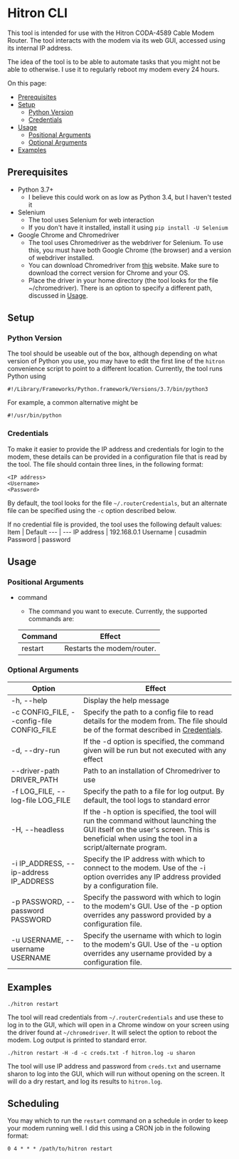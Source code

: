 # Hitron CLI

This tool is intended for use with the Hitron CODA-4589 Cable Modem Router. The tool interacts with the modem via its web GUI, accessed using its internal IP address.

The idea of the tool is to be able to automate tasks that you might not be able to otherwise. I use it to regularly reboot my modem every 24 hours.

On this page:
- [Prerequisites](#prerequisites)
- [Setup](#setup)
    - [Python Version](#python-version)
    - [Credentials](#credentials)
- [Usage](#usage)
    - [Positional Arguments](#positional-arguments)
    - [Optional Arguments](#optional-arguments)
- [Examples](#examples)

## Prerequisites

- Python 3.7+
    - I believe this could work on as low as Python 3.4, but I haven't tested it
- Selenium
    - The tool uses Selenium for web interaction
    - If you don't have it installed, install it using `pip install -U Selenium`
- Google Chrome and Chromedriver
    - The tool uses Chromedriver as the webdriver for Selenium. To use this, you must have both Google Chrome (the browser) and a version of webdriver installed. 
    - You can download Chromedriver from [this](https://chromedriver.chromium.org) website. Make sure to download the correct version for Chrome and your OS.
    - Place the driver in your home directory (the tool looks for the file ~/chromedriver). There is an option to specify a different path, discussed in [Usage](#optional-arguments).

## Setup

### Python Version
The tool should be useable out of the box, although depending on what version of Python you use, you may have to edit the first line of the `hitron` convenience script to point to a different location. Currently, the tool runs Python using
```
#!/Library/Frameworks/Python.framework/Versions/3.7/bin/python3
```
For example, a common alternative might be
```
#!/usr/bin/python
```

### Credentials
To make it easier to provide the IP address and credentials for login to the modem, these details can be provided in a configuration file that is read by the tool. The file should contain three lines, in the following format:
```
<IP address>
<Username>
<Password>
```
By default, the tool looks for the file `~/.routerCredentials`, but an alternate file can be specified using the `-c` option described below.

If no credential file is provided, the tool uses the following default values:
Item | Default
--- | ---
IP address | 192.168.0.1
Username | cusadmin
Password | password

## Usage

### Positional Arguments
- command
    - The command you want to execute. Currently, the supported commands are:

    Command | Effect
    --- | ---
    restart | Restarts the modem/router.

### Optional Arguments

Option | Effect
--- | ---
-h, --help | Display the help message
-c CONFIG_FILE, --config-file CONFIG_FILE | Specify the path to a config file to read details for the modem from. The file should be of the format described in [Credentials](#credentials).
-d, --dry-run | If the -d option is specified, the command given will be run but not executed with any effect
--driver-path DRIVER_PATH | Path to an installation of Chromedriver to use
-f LOG_FILE, --log-file LOG_FILE | Specify the path to a file for log output. By default, the tool logs to standard error
-H, --headless | If the -h option is specified, the tool will run the command without launching the GUI itself on the user's screen. This is beneficial when using the tool in a script/alternate program.
-i IP_ADDRESS, --ip-address IP_ADDRESS | Specify the IP address with which to connect to the modem. Use of the -i option overrides any IP address provided by a configuration file.
-p PASSWORD, --password PASSWORD | Specify the password with which to login to the modem's GUI. Use of the -p option overrides any password provided by a configuration file.
-u USERNAME, --username USERNAME | Specify the username with which to login to the modem's GUI. Use of the -u option overrides any username provided by a configuration file.

## Examples
```
./hitron restart
```
The tool will read credentials from `~/.routerCredentials` and use these to log in to the GUI, which will open in a Chrome window on your screen using the driver found at `~/chromedriver`. It will select the option to reboot the modem. Log output is printed to standard error.

```
./hitron restart -H -d -c creds.txt -f hitron.log -u sharon
```
The tool will use IP address and password from `creds.txt` and username sharon to log into the GUI, which will run without opening on the screen. It will do a dry restart, and log its results to `hitron.log`.

## Scheduling
You may which to run the `restart` command on a schedule in order to keep your modem running well. I did this using a CRON job in the following format:
```
0 4 * * * /path/to/hitron restart
```
